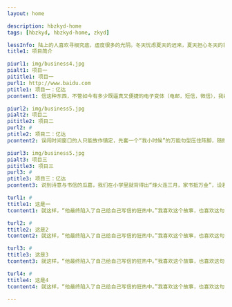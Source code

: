 ```yaml
---
layout: home

description: hbzkyd-home
tags: [hbzkyd, hbzkyd-home, zkyd]

lessInfo: 陆上的人喜欢寻根究底，虚度很多的光阴。冬天忧虑夏天的迟来，夏天担心冬天的将至。所以你们不停到处去追求一个遥不可及、四季如夏的地方——我并不羡慕。from《海上钢琴师》
title1: 项目简介

piurl1: img/business4.jpg
pialt1: 项目一
pititle1: 项目一
purl1: http://www.baidu.com
ptitle1: 项目一：亿达
pcontent1: 信这种东西，不管如今有多少既逼真又便捷的电子变体（电邮，短信，微信），我都认定，惟有白纸黑字套信封盖邮戳的那种，才真正符合“信”的题中之义。儿时收到的第一封信来自本区另一所小学，那女孩只是在区三好学生夏令营上跟我有过半天的交情。实际上，照面才十分钟我们就互相交换了地址，宣告从此以后成为“永远的”笔友。在剩下的时间里，我们聊天的中心思想就成了对即将收到的信的憧憬。交换邮票，花色信笺，务必在信封里夹一张叶脉书签……它们在想象中的样子甚至更激动人心，更像是为一场成人礼悄悄燃放的烟花。

piurl2: img/business5.jpg
pialt2: 项目二
pititle2: 项目二
purl2: #
ptitle2: 项目二：亿达
pcontent2: 误闯时间窗口的人只能故作镇定，先套一个“我小时候”的万能句型压住阵脚，随即茫然四顾，找点看得见摸得着的道具，才能把挖下的坑慢慢填上。比方说，写《听着听着就老了》的动机来自两抽屉旧盒带，其实它们上面还有一个抽屉装得更满。全是信，纸信。

piurl3: img/business5.jpg
pialt3: 项目三
pititle3: 项目三
purl3: #
ptitle3: 项目三：亿达
pcontent3: 说到诗意与书信的瓜葛，我们在小学里就背得出“烽火连三月，家书抵万金”，设若在后面接上翟永明那首著名的《在古代》，在意境上居然没有多少违和感，反而像是隔着长长的时光隧道，彼此凝视，互相注解：“在古代/我只能这样/给你写信/ 并不知道/我们下一次/会在哪里见面/现在/我往你的邮箱/灌满了群星/它们都是五笔字形/它们站起来/为你奔跑/它们停泊在天上的某处/我并不关心。”至于虚构界，至少在欧洲，书信体小说在很长一段时间（十七、十八世纪）都是最时髦的畅销书样式——从《少年维特之烦恼》到《新爱洛伊斯》再到《危险的关系》，莫不如此。另一部常常被奉为书信体高峰的杰作——《克拉丽莎》，尽管篇幅长得至今都没人敢出中译本，却时不时地跟《傲慢与偏见》或者《哈利·波特》一起，跻身于各类“最受英国人欢迎的小说”总榜单。

turl1: #
ttitle1: 这是一
tcontent1: 就这样，“他最终陷入了自己给自己写信的狂热中。”我喜欢这个故事，也喜欢这句话。它既狂欢又忧伤，或许，正道出了所有书信和小说的实质。

turl2: #
ttitle2: 这是2
tcontent2: 就这样，“他最终陷入了自己给自己写信的狂热中。”我喜欢这个故事，也喜欢这句话。它既狂欢又忧伤，或许，正道出了所有书信和小说的实质。

turl3: #
ttitle3: 这是3
tcontent3: 就这样，“他最终陷入了自己给自己写信的狂热中。”我喜欢这个故事，也喜欢这句话。它既狂欢又忧伤，或许，正道出了所有书信和小说的实质。

turl4: #
ttitle4: 这是4
tcontent4: 就这样，“他最终陷入了自己给自己写信的狂热中。”我喜欢这个故事，也喜欢这句话。它既狂欢又忧伤，或许，正道出了所有书信和小说的实质。

---
```

